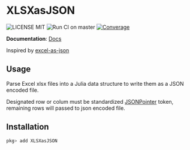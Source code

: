 # XLSXasJSON
![LICENSE MIT](https://img.shields.io/badge/license-MIT-brightgreen.svg?style=flat-square)
![Run CI on master](https://github.com/devsisters/XLSXasJSON.jl/workflows/Run%20CI%20on%20master/badge.svg)
[![Converage](https://github.com/devsisters/XLSXasJSON.jl/blob/gh-pages/dev/coverage/badge_linecoverage.svg)](https://devsisters.github.io/XLSXasJSON.jl/dev/coverage/index.html)

**Documentation**: [Docs](https://devsisters.github.io/XLSXasJSON.jl/dev/)
<!-- [![][docs-latest-img]][docs-latest-url] -->


Inspired by [excel-as-json](https://github.com/stevetarver/excel-as-json)

## Usage
Parse Excel xlsx files into a Julia data structure to write them as a JSON encoded file. 

Designated row or colum must be standardized [JSONPointer](https://tools.ietf.org/html/rfc6901) token, remaining rows will passed to json encoded file.

## Installation

```julia
pkg> add XLSXasJSON
```
